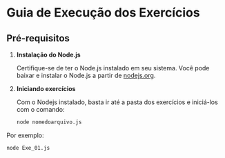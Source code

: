 # Guia de Execução dos Exercícios

## Pré-requisitos

1. **Instalação do Node.js**

   Certifique-se de ter o Node.js instalado em seu sistema. Você pode baixar e instalar o Node.js a partir de [nodejs.org](https://nodejs.org/).

2. **Iniciando exercícios**

   Com o Nodejs instalado, basta ir até a pasta dos exercícios e iniciá-los com o comando:

   ```sh
   node nomedoarquivo.js
   
  Por exemplo:
   
   ```sh
   node Exe_01.js
